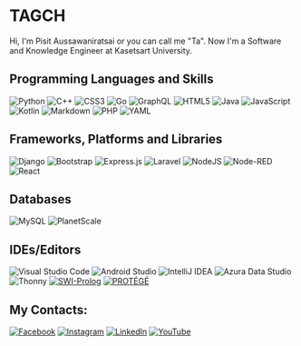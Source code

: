 # TAGCH
Hi, I'm Pisit Aussawaniratsai or you can call me "Ta". Now I'm a Software and Knowledge Engineer at Kasetsart University.


## Programming Languages and Skills
![Python](https://img.shields.io/badge/python-3670A0?style=flat&logo=python&logoColor=ffdd54) ![C++](https://img.shields.io/badge/c++-%2300599C.svg?style=flat&logo=c%2B%2B&logoColor=white) ![CSS3](https://img.shields.io/badge/css3-%231572B6.svg?style=flat&logo=css3&logoColor=white) ![Go](https://img.shields.io/badge/go-%2300ADD8.svg?style=flat&logo=go&logoColor=white) ![GraphQL](https://img.shields.io/badge/-GraphQL-E10098?style=flat&logo=graphql&logoColor=white) ![HTML5](https://img.shields.io/badge/html5-%23E34F26.svg?style=flat&logo=html5&logoColor=white) 	![Java](https://img.shields.io/badge/java-%23ED8B00.svg?style=flat&logo=openjdk&logoColor=white) ![JavaScript](https://img.shields.io/badge/javascript-%23323330.svg?style=flat&logo=javascript&logoColor=%23F7DF1E) ![Kotlin](https://img.shields.io/badge/kotlin-%237F52FF.svg?style=flat&logo=kotlin&logoColor=white) ![Markdown](https://img.shields.io/badge/markdown-%23000000.svg?style=flat&logo=markdown&logoColor=white) ![PHP](https://img.shields.io/badge/php-%23777BB4.svg?style=flat&logo=php&logoColor=white) ![YAML](https://img.shields.io/badge/yaml-%23ffffff.svg?style=flat&logo=yaml&logoColor=151515)

## Frameworks, Platforms and Libraries
![Django](https://img.shields.io/badge/django-%23092E20.svg?style=flat&logo=django&logoColor=white) ![Bootstrap](https://img.shields.io/badge/bootstrap-%238511FA.svg?style=flat&logo=bootstrap&logoColor=white) ![Express.js](https://img.shields.io/badge/express.js-%23404d59.svg?style=flat&logo=express&logoColor=%2361DAFB) ![Laravel](https://img.shields.io/badge/laravel-%23FF2D20.svg?style=flat&logo=laravel&logoColor=white) ![NodeJS](https://img.shields.io/badge/node.js-6DA55F?style=flat&logo=node.js&logoColor=white) ![Node-RED](https://img.shields.io/badge/Node--RED-%238F0000.svg?style=flat&logo=node-red&logoColor=white) ![React](https://img.shields.io/badge/react-%2320232a.svg?style=flat&logo=react&logoColor=%2361DAFB)

## Databases
![MySQL](https://img.shields.io/badge/mysql-%2300f.svg?style=flat&logo=mysql&logoColor=white) ![PlanetScale](https://img.shields.io/badge/planetscale-%23000000.svg?style=flat&logo=planetscale&logoColor=white)

## IDEs/Editors
![Visual Studio Code](https://img.shields.io/badge/Visual%20Studio%20Code-0078d7.svg?style=flat&logo=visual-studio-code&logoColor=white) ![Android Studio](https://img.shields.io/badge/Android%20Studio-3DDC84.svg?style=flat&logo=android-studio&logoColor=white) ![IntelliJ IDEA](https://img.shields.io/badge/IntelliJIDEA-000000.svg?style=flat&logo=intellij-idea&logoColor=white) ![Azura Data Studio](https://img.shields.io/badge/Azura%20Data%20Studio-0078d7.svg?style=flat&logo=azura-data-studio&logoColor=white) ![Thonny](https://img.shields.io/badge/Thonny-%23ffffff.svg?style=flat&logo=thonny&logoColor=white) [![SWI-Prolog](https://img.shields.io/badge/SWI%20Prolog-%23FF2D20.svg?style=flat&logo=swi-prolog&logoColor=white)][SWI-Prolog] [![PROTÉGÉ](https://img.shields.io/badge/PROTÉGÉ-%238511FA.svg?style=flat&logo=protege&logoColor=white)][PROTÉGÉ]

[SWI-Prolog]: https://www.swi-prolog.org/
[PROTÉGÉ]: https://protege.stanford.edu/


## My Contacts:
[![Facebook](http://img.shields.io/badge/-Facebook-3B5998?style=flat&logo=facebook&logoColor=white)][facebook] [![Instagram](https://img.shields.io/badge/Instagram-%23E4405F.svg?style=flat&logo=Instagram&logoColor=white)][instagram] [![LinkedIn](https://img.shields.io/badge/linkedin-%230077B5.svg?style=flat&logo=linkedin&logoColor=white)][linkedin] [![YouTube](https://img.shields.io/badge/YouTube-%23FF0000.svg?style=flat&logo=YouTube&logoColor=white)][youtube]

[facebook]: https://www.facebook.com/superyi.rider/
[instagram]: https://www.instagram.com/ta_superyi/
[linkedin]: https://www.linkedin.com/in/pisit-aussawaniratsai-780189269/
[youtube]: https://www.youtube.com/@superyitag